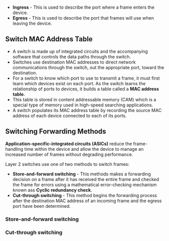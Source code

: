 - **Ingress** - This is used to describe the port where a frame enters the device.
- **Egress** - This is used to describe the port that frames will use when leaving the device.


## Switch MAC Address Table
- A switch is made up of integrated circuits and the accompanying software that controls the data paths through the switch. 
- Switches use destination MAC addresses to direct network communications through the switch, out the appropriate port, toward the destination.
- For a switch to know which port to use to transmit a frame, it must first learn which devices exist on each port. As the switch learns the relationship of ports to devices, it builds a table called a **MAC address table.**
- This table is stored in content addressable memory (CAM) which is a special type of memory used in high-speed searching applications.
- A switch populates its MAC address table by recording the source MAC address of each device connected to each of its ports.


## Switching Forwarding Methods
**Application-specific-integrated circuits (ASICs)** reduce the frame-handling time within the device and allow the device to manage an increased number of frames without degrading performance.

Layer 2 switches use one of two methods to switch frames:
- **Store-and-forward switching** -  This methods makes a forwarding decision on a frame after it has received the entire frame and checked the frame for errors using a mathematical error-checking mechanism known ass **Cyclic redundancy check**. 
- **Cut-through switching** - This method begins the forwarding process after the destination MAC address of an incoming frame and the egress port have been determined.


### Store-and-forward switching



### Cut-through switching
